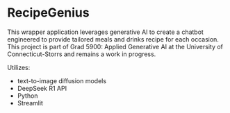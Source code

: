 # RecipeGenius

This wrapper application leverages generative AI to create a chatbot engineered to provide tailored meals and drinks recipe for each occasion.
This project is part of Grad 5900: Applied Generative AI at the University of Connecticut-Storrs and remains a work in progress.

Utilizes:

- text-to-image diffusion models
- DeepSeek R1 API
- Python
- Streamlit
